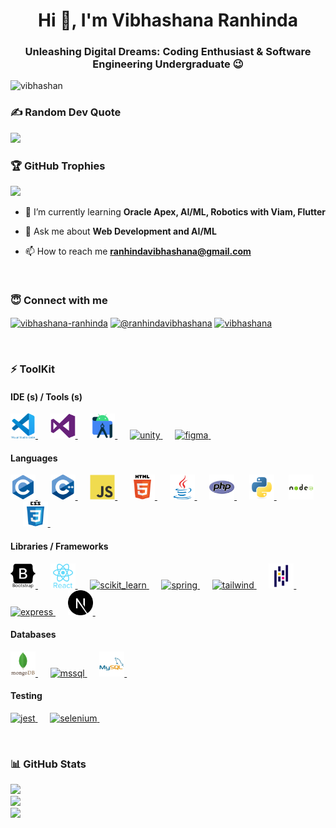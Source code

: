 <h1 align="center">Hi 👋, I'm Vibhashana Ranhinda</h1>
<h3 align="center">Unleashing Digital Dreams: Coding Enthusiast & Software Engineering Undergraduate 😉</h3>

<p align="left"> <img src="https://komarev.com/ghpvc/?username=vibhashan&label=Profile%20views&color=0e75b6&style=flat" alt="vibhashan" /> </p>

### ✍️ Random Dev Quote
![](https://quotes-github-readme.vercel.app/api?type=horizontal&theme=radical)

### 🏆 GitHub Trophies
![](https://github-profile-trophy.vercel.app/?username=vibhashan&theme=algolia&no-frame=false&no-bg=true&margin-w=4)

- 🌱 I’m currently learning **Oracle Apex, AI/ML, Robotics with Viam, Flutter**

- 💬 Ask me about **Web Development and AI/ML**

- 📫 How to reach me **ranhindavibhashana@gmail.com**

<!--<br />--!>

<!--### 😎 Blogs posts --!>
<!-- BLOG-POST-LIST:START -->
<!-- BLOG-POST-LIST:END -->

<br />

<h3 align="left">😇 Connect with me</h3>
<p align="left">
<a href="https://linkedin.com/in/vibhashana-ranhinda-b501a7205" target="blank"><img align="center" src="https://raw.githubusercontent.com/rahuldkjain/github-profile-readme-generator/master/src/images/icons/Social/linked-in-alt.svg" alt="vibhashana-ranhinda" height="25" width="40" /></a>
<a href="https://medium.com/@ranhindavibhashana" target="blank"><img align="center" src="https://raw.githubusercontent.com/rahuldkjain/github-profile-readme-generator/master/src/images/icons/Social/medium.svg" alt="@ranhindavibhashana" height="30" width="40" /></a>
<a href="https://www.hackerrank.com/vibhashana" target="blank"><img align="center" src="https://raw.githubusercontent.com/rahuldkjain/github-profile-readme-generator/master/src/images/icons/Social/hackerrank.svg" alt="vibhashana" height="30" width="40" /></a>
</p>

<br />

<h3 align="left">⚡ ToolKit</h3>
 <h4>IDE (s) / Tools (s) </h4>
 <p align="left">
  <a href="https://code.visualstudio.com/">
    <img src="https://github.com/devicons/devicon/blob/master/icons/vscode/vscode-original-wordmark.svg" alt="vs_code" height="40" />
  </a>&nbsp;&nbsp;&nbsp;&nbsp;
  <a href="https://visualstudio.microsoft.com/">
    <img src="https://github.com/devicons/devicon/blob/master/icons/visualstudio/visualstudio-plain.svg" alt="visual_studio" height="40" />
  </a>&nbsp;&nbsp;&nbsp;&nbsp;
 <a href="https://developer.android.com/studio" target="_blank" rel="noreferrer">
   <img src="https://github.com/devicons/devicon/blob/master/icons/androidstudio/androidstudio-original.svg" alt="android_studio" width="40" height="40"/> 
  </a>&nbsp;&nbsp;&nbsp;&nbsp;
   <a href="https://unity.com/" target="_blank" rel="noreferrer">
     <img src="https://www.vectorlogo.zone/logos/unity3d/unity3d-icon.svg" alt="unity" width="40" height="40"/> 
  </a>&nbsp;&nbsp;&nbsp;&nbsp;
  <a href="https://www.figma.com/" target="_blank" rel="noreferrer">
    <img src="https://www.vectorlogo.zone/logos/figma/figma-icon.svg" alt="figma" width="40" height="40"/> 
  </a>&nbsp;&nbsp;&nbsp;&nbsp;
 </p>
 
<h4>Languages</h4>
<p align="left">
   <a href="https://www.cprogramming.com/" target="_blank" rel="noreferrer"> 
     <img src="https://raw.githubusercontent.com/devicons/devicon/master/icons/c/c-original.svg" alt="c" width="40" height="40"/> 
  </a> &nbsp;&nbsp;&nbsp;&nbsp;
  <a href="https://www.w3schools.com/cpp/" target="_blank" rel="noreferrer"> 
    <img src="https://raw.githubusercontent.com/devicons/devicon/master/icons/cplusplus/cplusplus-original.svg" alt="cplusplus" width="40" height="40"/> 
  </a>&nbsp;&nbsp;&nbsp;&nbsp;
  <a href="https://developer.mozilla.org/en-US/docs/Web/JavaScript" target="_blank" rel="noreferrer"> 
    <img src="https://raw.githubusercontent.com/devicons/devicon/master/icons/javascript/javascript-original.svg" alt="javascript" width="40" height="40"/> 
  </a>&nbsp;&nbsp;&nbsp;&nbsp;
  <a href="https://www.w3.org/html/" target="_blank" rel="noreferrer"> 
    <img src="https://raw.githubusercontent.com/devicons/devicon/master/icons/html5/html5-original-wordmark.svg" alt="html5" width="40" height="40"/>
  </a>&nbsp;&nbsp;&nbsp;&nbsp;
  <a href="https://www.java.com" target="_blank" rel="noreferrer"> 
    <img src="https://raw.githubusercontent.com/devicons/devicon/master/icons/java/java-original.svg" alt="java" width="40" height="40"/>
  </a>&nbsp;&nbsp;&nbsp;&nbsp;
  <a href="https://www.php.net" target="_blank" rel="noreferrer"> 
    <img src="https://raw.githubusercontent.com/devicons/devicon/master/icons/php/php-original.svg" alt="php" width="40" height="40"/>
  </a> &nbsp;&nbsp;&nbsp;&nbsp;
  <a href="https://www.python.org" target="_blank" rel="noreferrer">
    <img src="https://raw.githubusercontent.com/devicons/devicon/master/icons/python/python-original.svg" alt="python" width="40" height="40"/> 
  </a>&nbsp;&nbsp;&nbsp;&nbsp;
  <a href="https://nodejs.org" target="_blank" rel="noreferrer"> 
    <img src="https://raw.githubusercontent.com/devicons/devicon/master/icons/nodejs/nodejs-original-wordmark.svg" alt="nodejs" width="40" height="40"/> 
  </a>&nbsp;&nbsp;&nbsp;&nbsp;
  <a href="https://www.w3schools.com/css/" target="_blank" rel="noreferrer"> 
    <img src="https://raw.githubusercontent.com/devicons/devicon/master/icons/css3/css3-original-wordmark.svg" alt="css3" width="40" height="40"/>
  </a>&nbsp;&nbsp;&nbsp;&nbsp;
</p>

<h4>Libraries / Frameworks</h4>
<p align="left">
  <a href="https://getbootstrap.com" target="_blank" rel="noreferrer">
    <img src="https://raw.githubusercontent.com/devicons/devicon/master/icons/bootstrap/bootstrap-plain-wordmark.svg" alt="bootstrap" width="40" height="40"/>
  </a>&nbsp;&nbsp;&nbsp;&nbsp;
  <a href="https://reactjs.org/" target="_blank" rel="noreferrer"> 
    <img src="https://raw.githubusercontent.com/devicons/devicon/master/icons/react/react-original-wordmark.svg" alt="react" width="40" height="40"/>
  </a>&nbsp;&nbsp;&nbsp;&nbsp;
  <a href="https://scikit-learn.org/" target="_blank" rel="noreferrer"> 
    <img src="https://upload.wikimedia.org/wikipedia/commons/0/05/Scikit_learn_logo_small.svg" alt="scikit_learn" width="40" height="40"/> 
  </a>&nbsp;&nbsp;&nbsp;&nbsp;
  <a href="https://spring.io/" target="_blank" rel="noreferrer"> 
    <img src="https://www.vectorlogo.zone/logos/springio/springio-icon.svg" alt="spring" width="40" height="40"/> 
  </a> &nbsp;&nbsp;&nbsp;&nbsp;
  <a href="https://tailwindcss.com/" target="_blank" rel="noreferrer">
    <img src="https://www.vectorlogo.zone/logos/tailwindcss/tailwindcss-icon.svg" alt="tailwind" width="40" height="40"/>
  </a> &nbsp;&nbsp;&nbsp;&nbsp;
  <a href="https://pandas.pydata.org/" target="_blank" rel="noreferrer"> 
    <img src="https://raw.githubusercontent.com/devicons/devicon/2ae2a900d2f041da66e950e4d48052658d850630/icons/pandas/pandas-original.svg" alt="pandas" width="40" height="40"/>
  </a> &nbsp;&nbsp;&nbsp;&nbsp;
  <a href="https://expressjs.com" target="_blank" rel="noreferrer">
    <img src=https://moldoweb.com/wp-content/uploads/2022/03/6202fcdee5ee8636a145a41b_1234.png" alt="express" width="40" height="40"/> 
  </a>&nbsp;&nbsp;&nbsp;&nbsp;
  <a href="https://nextjs.org/" target="_blank" rel="noreferrer"> 
    <img src="https://github.com/devicons/devicon/blob/master/icons/nextjs/nextjs-original.svg" alt="nextjs" width="40" height="40"/> 
  </a>&nbsp;&nbsp;&nbsp;&nbsp;
 </p>
 
 <h4>Databases</h4>
 <p align="left">
   <a href="https://www.mongodb.com/" target="_blank" rel="noreferrer"> 
     <img src="https://raw.githubusercontent.com/devicons/devicon/master/icons/mongodb/mongodb-original-wordmark.svg" alt="mongodb" width="40" height="40"/> 
  </a> &nbsp;&nbsp;&nbsp;&nbsp;
  <a href="https://www.microsoft.com/en-us/sql-server" target="_blank" rel="noreferrer">
    <img src="https://www.svgrepo.com/show/303229/microsoft-sql-server-logo.svg" alt="mssql" width="40" height="40"/> 
  </a> &nbsp;&nbsp;&nbsp;&nbsp;
  <a href="https://www.mysql.com/" target="_blank" rel="noreferrer"> 
    <img src="https://raw.githubusercontent.com/devicons/devicon/master/icons/mysql/mysql-original-wordmark.svg" alt="mysql" width="40" height="40"/>
  </a>&nbsp;&nbsp;&nbsp;&nbsp;
 </p>

<h4>Testing</h4>
 <p align="left">
   <a href="https://jestjs.io" target="_blank" rel="noreferrer"> 
     <img src="https://www.vectorlogo.zone/logos/jestjsio/jestjsio-icon.svg" alt="jest" width="40" height="40"/>
   </a>&nbsp;&nbsp;&nbsp;&nbsp;
   <a href="https://www.selenium.dev" target="_blank" rel="noreferrer">
    <img src="https://raw.githubusercontent.com/detain/svg-logos/780f25886640cef088af994181646db2f6b1a3f8/svg/selenium-logo.svg" alt="selenium" width="40" height="40"/> 
   </a> &nbsp;&nbsp;&nbsp;&nbsp;
 </p>
 

 
<br />

### 📊 GitHub Stats
![](https://github-readme-stats.vercel.app/api?username=vibhashan&theme=react&hide_border=false&include_all_commits=true&count_private=true)<br/>
![](https://github-readme-streak-stats.herokuapp.com/?user=vibhashan&theme=react&hide_border=false)<br/>
![](https://github-readme-stats.vercel.app/api/top-langs/?username=vibhashan&theme=react&hide_border=false&include_all_commits=true&count_private=true&layout=compact)


<!-- <p>&nbsp;<img align="center" src="https://github-readme-stats.vercel.app/api?username=vibhashan&show_icons=true&locale=en" alt="vibhashan" /></p> -->
<!-- 
<p><img align="center" src="https://github-readme-streak-stats.herokuapp.com/?user=vibhashan&" alt="vibhashan" /></p> -->

